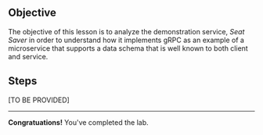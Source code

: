 ## Objective
The objective of this lesson is to analyze the demonstration service, *Seat Saver* in order to understand how it implements gRPC as an example of a microservice that supports a data schema that is well known to both client and service.

## Steps

[TO BE PROVIDED]

---

**Congratuations!** You've completed the lab.